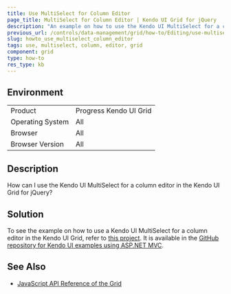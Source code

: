```yaml
---
title: Use MultiSelect for Column Editor
page_title: MultiSelect for Column Editor | Kendo UI Grid for jQuery
description: "An example on how to use the Kendo UI MultiSelect for a column editor in the Kendo UI Grid for jQuery."
previous_url: /controls/data-management/grid/how-to/Editing/use-multiselect-column-editor
slug: howto_use_multiselect_column_editor
tags: use, multiselect, column, editor, grid
component: grid
type: how-to
res_type: kb
---
```


## Environment

<table>
 <tr>
  <td>Product</td>
  <td>Progress Kendo UI Grid</td>
 </tr>
 <tr>
  <td>Operating System</td>
  <td>All</td>
 </tr>
 <tr>
  <td>Browser</td>
  <td>All</td>
 </tr>
 <tr>
  <td>Browser Version</td>
  <td>All</td>
 </tr>
</table>

## Description

How can I use the Kendo UI MultiSelect for a column editor in the Kendo UI Grid for jQuery?

## Solution

To see the example on how to use a Kendo UI MultiSelect for a column editor in the Kendo UI Grid, refer to [this project](https://github.com/telerik/kendo-examples-asp-net-mvc/tree/master/multiselect-in-grid). It is available in the [GitHub repository for Kendo UI examples using ASP.NET MVC](https://github.com/telerik/kendo-examples-asp-net-mvc).

## See Also

* [JavaScript API Reference of the Grid](/api/javascript/ui/grid)
